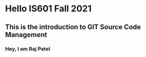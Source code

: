 # Hello IS601 Fall 2021
## This is the introduction to GIT Source Code Management
### Hey, I am Raj Patel
